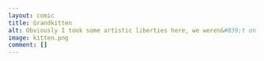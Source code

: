 ```yaml
---
layout: comic
title: Grandkitten
alt: Obviously I took some artistic liberties here, we weren&#039;t on the phone the whole time she was on the plane of course.
image: kitten.png
comment: []
---
```

